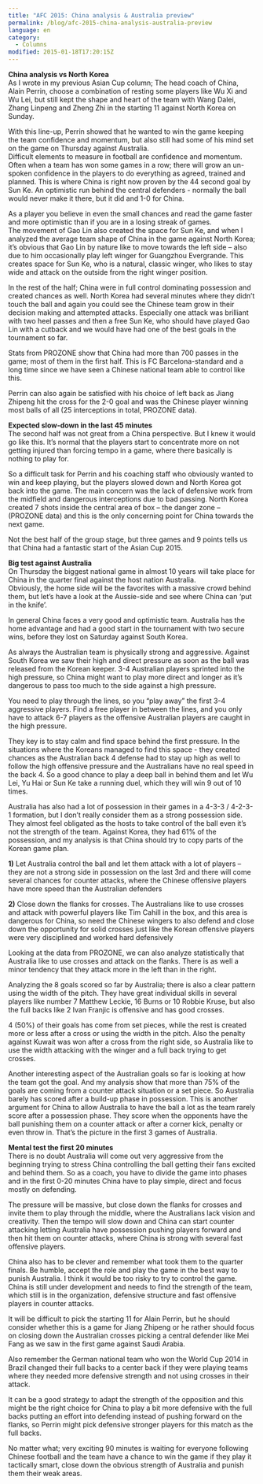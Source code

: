 ```yaml
---
title: "AFC 2015: China analysis & Australia preview"
permalink: /blog/afc-2015-china-analysis-australia-preview
language: en
category:
  - Columns
modified: 2015-01-18T17:20:15Z
---
```


**China analysis vs North Korea**  
As I wrote in my previous Asian Cup column; The head coach of China, Alain Perrin, choose a combination of resting some players like Wu Xi and Wu Lei, but still kept the shape and heart of the team with Wang Dalei, Zhang Linpeng and Zheng Zhi in the starting 11 against North Korea on Sunday.

With this line-up, Perrin showed that he wanted to win the game keeping the team confidence and momentum, but also still had some of his mind set on the game on Thursday against Australia.  
Difficult elements to measure in football are confidence and momentum. Often when a team has won some games in a row; there will grow an un-spoken confidence in the players to do everything as agreed, trained and planned. This is where China is right now proven by the 44 second goal by Sun Ke. An optimistic run behind the central defenders - normally the ball would never make it there, but it did and 1-0 for China.

As a player you believe in even the small chances and read the game faster and more optimistic than if you are in a losing streak of games.  
The movement of Gao Lin also created the space for Sun Ke, and when I analyzed the average team shape of China in the game against North Korea; it’s obvious that Gao Lin by nature like to move towards the left side – also due to him occasionally play left winger for Guangzhou Evergrande. This creates space for Sun Ke, who is a natural, classic winger, who likes to stay wide and attack on the outside from the right winger position.

In the rest of the half; China were in full control dominating possession and created chances as well. North Korea had several minutes where they didn’t touch the ball and again you could see the Chinese team grow in their decision making and attempted attacks. Especially one attack was brilliant with two heel passes and then a free Sun Ke, who should have played Gao Lin with a cutback and we would have had one of the best goals in the tournament so far.

Stats from PROZONE show that China had more than 700 passes in the game; most of them in the first half. This is FC Barcelona-standard and a long time since we have seen a Chinese national team able to control like this.

Perrin can also again be satisfied with his choice of left back as Jiang Zhipeng hit the cross for the 2-0 goal and was the Chinese player winning most balls of all (25 interceptions in total, PROZONE data).

  
**Expected slow-down in the last 45 minutes**  
The second half was not great from a China perspective. But I knew it would go like this. It’s normal that the players start to concentrate more on not getting injured than forcing tempo in a game, where there basically is nothing to play for.

So a difficult task for Perrin and his coaching staff who obviously wanted to win and keep playing, but the players slowed down and North Korea got back into the game. The main concern was the lack of defensive work from the midfield and dangerous interceptions due to bad passing. North Korea created 7 shots inside the central area of box – the danger zone – (PROZONE data) and this is the only concerning point for China towards the next game.

Not the best half of the group stage, but three games and 9 points tells us that China had a fantastic start of the Asian Cup 2015.

  
**Big test against Australia**  
On Thursday the biggest national game in almost 10 years will take place for China in the quarter final against the host nation Australia.   
Obviously, the home side will be the favorites with a massive crowd behind them, but let’s have a look at the Aussie-side and see where China can ‘put in the knife’.

In general China faces a very good and optimistic team. Australia has the home advantage and had a good start in the tournament with two secure wins, before they lost on Saturday against South Korea.

As always the Australian team is physically strong and aggressive. Against South Korea we saw their high and direct pressure as soon as the ball was released from the Korean keeper. 3-4 Australian players sprinted into the high pressure, so China might want to play more direct and longer as it’s dangerous to pass too much to the side against a high pressure.

You need to play through the lines, so you “play away” the first 3-4 aggressive players. Find a free player in between the lines, and you only have to attack 6-7 players as the offensive Australian players are caught in the high pressure.

They key is to stay calm and find space behind the first pressure. In the situations where the Koreans managed to find this space - they created chances as the Australian back 4 defense had to stay up high as well to follow the high offensive pressure and the Australians have no real speed in the back 4. So a good chance to play a deep ball in behind them and let Wu Lei, Yu Hai or Sun Ke take a running duel, which they will win 9 out of 10 times.

Australia has also had a lot of possession in their games in a 4-3-3 / 4-2-3-1 formation, but I don’t really consider them as a strong possession side. They almost feel obligated as the hosts to take control of the ball even it’s not the strength of the team. Against Korea, they had 61% of the possession, and my analysis is that China should try to copy parts of the Korean game plan.

**1)**  Let Australia control the ball and let them attack with a lot of players – they are not a strong side in possession on the last 3rd and there will come several chances for counter attacks, where the Chinese offensive players have more speed than the Australian defenders

**2)**  Close down the flanks for crosses. The Australians like to use crosses and attack with powerful players like Tim Cahill in the box, and this area is dangerous for China, so need the Chinese wingers to also defend and close down the opportunity for solid crosses just like the Korean offensive players were very disciplined and worked hard defensively

Looking at the data from PROZONE, we can also analyze statistically that Australia like to use crosses and attack on the flanks. There is as well a minor tendency that they attack more in the left than in the right.

Analyzing the 8 goals scored so far by Australia; there is also a clear pattern using the width of the pitch. They have great individual skills in several players like number 7 Matthew Leckie, 16 Burns or 10 Robbie Kruse, but also the full backs like 2 Ivan Franjic is offensive and has good crosses.

4 (50%) of their goals has come from set pieces, while the rest is created more or less after a cross or using the width in the pitch. Also the penalty against Kuwait was won after a cross from the right side, so Australia like to use the width attacking with the winger and a full back trying to get crosses.

Another interesting aspect of the Australian goals so far is looking at how the team got the goal. And my analysis show that more than 75% of the goals are coming from a counter attack situation or a set piece. So Australia barely has scored after a build-up phase in possession. This is another argument for China to allow Australia to have the ball a lot as the team rarely score after a possession phase. They score when the opponents have the ball punishing them on a counter attack or after a corner kick, penalty or even throw in. That’s the picture in the first 3 games of Australia.

  
**Mental test the first 20 minutes**  
There is no doubt Australia will come out very aggressive from the beginning trying to stress China controlling the ball getting their fans excited and behind them. So as a coach, you have to divide the game into phases and in the first 0-20 minutes China have to play simple, direct and focus mostly on defending.

The pressure will be massive, but close down the flanks for crosses and invite them to play through the middle, where the Australians lack vision and creativity. Then the tempo will slow down and China can start counter attacking letting Australia have possession pushing players forward and then hit them on counter attacks, where China is strong with several fast offensive players.

China also has to be clever and remember what took them to the quarter finals. Be humble, accept the role and play the game in the best way to punish Australia. I think it would be too risky to try to control the game. China is still under development and needs to find the strength of the team, which still is in the organization, defensive structure and fast offensive players in counter attacks.

It will be difficult to pick the starting 11 for Alain Perrin, but he should consider whether this is a game for Jiang Zhipeng or he rather should focus on closing down the Australian crosses picking a central defender like Mei Fang as we saw in the first game against Saudi Arabia.

Also remember the German national team who won the World Cup 2014 in Brazil changed their full backs to a center back if they were playing teams where they needed more defensive strength and not using crosses in their attack.

It can be a good strategy to adapt the strength of the opposition and this might be the right choice for China to play a bit more defensive with the full backs putting an effort into defending instead of pushing forward on the flanks, so Perrin might pick defensive stronger players for this match as the full backs.

No matter what; very exciting 90 minutes is waiting for everyone following Chinese football and the team have a chance to win the game if they play it tactically smart, close down the obvious strength of Australia and punish them their weak areas.
